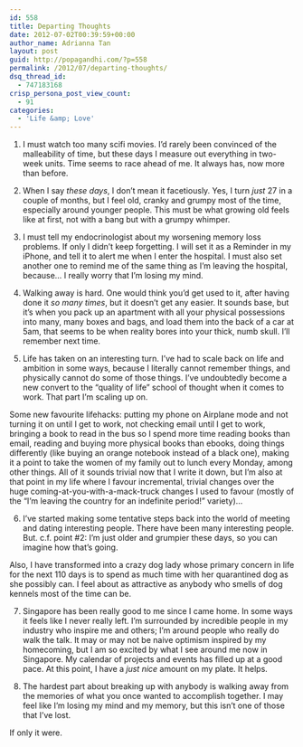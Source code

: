 ```yaml
---
id: 558
title: Departing Thoughts
date: 2012-07-02T00:39:59+00:00
author_name: Adrianna Tan
layout: post
guid: http://popagandhi.com/?p=558
permalink: /2012/07/departing-thoughts/
dsq_thread_id:
  - 747183168
crisp_persona_post_view_count:
  - 91
categories:
  - 'Life &amp; Love'
---
```

1. I must watch too many scifi movies. I&#8217;d rarely been convinced of the malleability of time, but these days I measure out everything in two-week units. Time seems to race ahead of me. It always has, now more than before.

2. When I say _these days_, I don&#8217;t mean it facetiously. Yes, I turn _just_ 27 in a couple of months, but I feel old, cranky and grumpy most of the time, especially around younger people. This must be what growing old feels like at first, not with a bang but with a grumpy whimper.

3. I must tell my endocrinologist about my worsening memory loss problems. If only I didn&#8217;t keep forgetting. I will set it as a Reminder in my iPhone, and tell it to alert me when I enter the hospital. I must also set another one to remind me of the same thing as I&#8217;m leaving the hospital, because… I really worry that I&#8217;m losing my mind.

4. Walking away is hard. One would think you&#8217;d get used to it, after having done it _so many times_, but it doesn&#8217;t get any easier. It sounds base, but it&#8217;s when you pack up an apartment with all your physical possessions into many, many boxes and bags, and load them into the back of a car at 5am, that seems to be when reality bores into your thick, numb skull. I&#8217;ll remember next time.

5. Life has taken on an interesting turn. I&#8217;ve had to scale back on life and ambition in some ways, because I literally cannot remember things, and physically cannot do some of those things. I&#8217;ve undoubtedly become a new convert to the &#8220;quality of life&#8221; school of thought when it comes to work. That part I&#8217;m scaling up on.

Some new favourite lifehacks: putting my phone on Airplane mode and not turning it on until I get to work, not checking email until I get to work, bringing a book to read in the bus so I spend more time reading books than email, reading and buying more physical books than ebooks, doing things differently (like buying an orange notebook instead of a black one), making it a point to take the women of my family out to lunch every Monday, among other things. All of it sounds trivial now that I write it down, but I&#8217;m also at that point in my life where I favour incremental, trivial changes over the huge coming-at-you-with-a-mack-truck changes I used to favour (mostly of the &#8220;I&#8217;m leaving the country for an indefinite period!&#8221; variety)…

6. I&#8217;ve started making some tentative steps back into the world of meeting and dating interesting people. There have been many interesting people. But. c.f. point #2: I&#8217;m just older and grumpier these days, so you can imagine how that&#8217;s going.

Also, I have transformed into a crazy dog lady whose primary concern in life for the next 110 days is to spend as much time with her quarantined dog as she possibly can. I feel about as attractive as anybody who smells of dog kennels most of the time can be.

7. Singapore has been really good to me since I came home. In some ways it feels like I never really left. I&#8217;m surrounded by incredible people in my industry who inspire me and others; I&#8217;m around people who really do walk the talk. It may or may not be naive optimism inspired by my homecoming, but I am so excited by what I see around me now in Singapore. My calendar of projects and events has filled up at a good pace. At this point, I have a _just nice_ amount on my plate. It helps.

8. The hardest part about breaking up with anybody is walking away from the memories of what you once wanted to accomplish together. I may feel like I&#8217;m losing my mind and my memory, but this isn&#8217;t one of those that I&#8217;ve lost.

If only it were.
